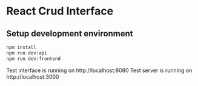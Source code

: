 # React Crud Interface

## Setup development environment

```sh
npm install
npm run dev:api
npm run dev:frontend
```

Test interface is running on http://localhost:8080
Test server is running on http://localhost:3000
